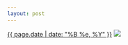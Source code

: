 ```yaml
---
layout: post
---
```


<p>
  <time><a href="/551">{{ page.date | date: "%B %e, %Y" }}</a></time>
  <a href="/551"><img src="{{ site.assets_url }}/551-480.jpg" srcset="{{ site.assets_url }}/551-240.jpg 240w, {{ site.assets_url }}/551-480.jpg 480w, {{ site.assets_url }}/551-720.jpg 720w, {{ site.assets_url }}/551-960.jpg 960w" sizes="(min-width: 700px) 50vw, calc(100vw - 2rem)" /></a>
</p>
